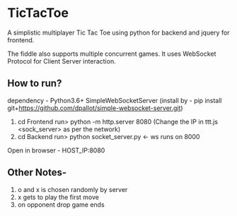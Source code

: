 # TicTacToe
A simplistic multiplayer Tic Tac Toe using python for backend and jquery for frontend.

The fiddle also supports multiple concurrent games.
It uses WebSocket Protocol for Client Server interaction.

## How to run?
dependency - Python3.6+
SimpleWebSocketServer (install by - pip install git+https://github.com/dpallot/simple-websocket-server.git)

1. cd Frontend run> python -m http.server 8080 (Change the IP in ttt.js <sock_server> as per the network)
2. cd Backend run> python socket_server.py <- ws runs on 8000

Open in browser - HOST_IP:8080

## Other Notes-
1. o and x is chosen randomly by server
2. x gets to play the first move
3. on opponent drop game ends
